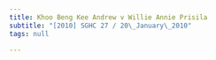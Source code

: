 ```yaml
---
title: Khoo Beng Kee Andrew v Willie Annie Prisila
subtitle: "[2010] SGHC 27 / 20\_January\_2010"
tags: null

---
```


